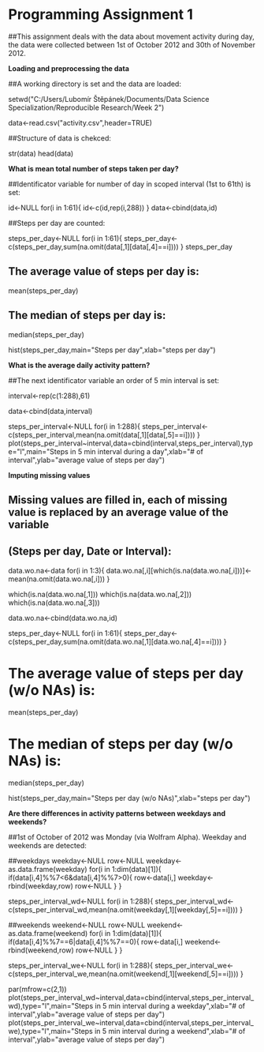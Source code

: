 Programming Assignment 1
========================================================

##This assignment deals with the data about movement activity during day, the data were collected between 1st of October 2012 and 30th of November 2012.



**Loading and preprocessing the data**

##A working directory is set and the data are loaded:

setwd("C:/Users/Lubomír Štěpánek/Documents/Data Science Specialization/Reproducible Research/Week 2")

data<-read.csv("activity.csv",header=TRUE)

##Structure of data is chekced:

str(data)
head(data)




**What is mean total number of steps taken per day?**

##Identificator variable for number of day in scoped interval (1st to 61th) is set:

id<-NULL
for(i in 1:61){
id<-c(id,rep(i,288))
}
data<-cbind(data,id)

##Steps per day are counted:

steps_per_day<-NULL
for(i in 1:61){
steps_per_day<-c(steps_per_day,sum(na.omit(data[,1][data[,4]==i])))
}
steps_per_day
## The average value of steps per day is:
mean(steps_per_day)
## The median of steps per day is:
median(steps_per_day)

hist(steps_per_day,main="Steps per day",xlab="steps per day")




**What is the average daily activity pattern?**

##The next identificator variable an order of 5 min interval is set: 

interval<-rep(c(1:288),61)

data<-cbind(data,interval)

steps_per_interval<-NULL
for(i in 1:288){
steps_per_interval<-c(steps_per_interval,mean(na.omit(data[,1][data[,5]==i])))
}
plot(steps_per_interval~interval,data=cbind(interval,steps_per_interval),type="l",main="Steps in 5 min interval during a day",xlab="# of interval",ylab="average value of steps per day")




**Imputing missing values**

## Missing values are filled in, each of missing value is replaced by an average value of the variable
## (Steps per day, Date or Interval):

data.wo.na<-data
for(i in 1:3){
data.wo.na[,i][which(is.na(data.wo.na[,i]))]<-mean(na.omit(data.wo.na[,i]))
}

which(is.na(data.wo.na[,1]))
which(is.na(data.wo.na[,2]))
which(is.na(data.wo.na[,3]))

data.wo.na<-cbind(data.wo.na,id)

steps_per_day<-NULL
for(i in 1:61){
steps_per_day<-c(steps_per_day,sum(na.omit(data.wo.na[,1][data.wo.na[,4]==i])))
}

# The average value of steps per day (w/o NAs) is:
mean(steps_per_day)
# The median of steps per day (w/o NAs) is:
median(steps_per_day)

hist(steps_per_day,main="Steps per day (w/o NAs)",xlab="steps per day")




**Are there differences in activity patterns between weekdays and weekends?**

##1st of October of 2012 was Monday (via Wolfram Alpha). Weekday and weekends are detected:

##weekdays
weekday<-NULL
row<-NULL
weekday<-as.data.frame(weekday)
for(i in 1:dim(data)[1]){
if(data[i,4]%%7<6&data[i,4]%%7>0){
row<-data[i,]
weekday<-rbind(weekday,row)
row<-NULL
}
}

steps_per_interval_wd<-NULL
for(i in 1:288){
steps_per_interval_wd<-c(steps_per_interval_wd,mean(na.omit(weekday[,1][weekday[,5]==i])))
}

##weekends
weekend<-NULL
row<-NULL
weekend<-as.data.frame(weekend)
for(i in 1:dim(data)[1]){
if(data[i,4]%%7==6|data[i,4]%%7==0){
row<-data[i,]
weekend<-rbind(weekend,row)
row<-NULL
}
}

steps_per_interval_we<-NULL
for(i in 1:288){
steps_per_interval_we<-c(steps_per_interval_we,mean(na.omit(weekend[,1][weekend[,5]==i])))
}

par(mfrow=c(2,1))
plot(steps_per_interval_wd~interval,data=cbind(interval,steps_per_interval_wd),type="l",main="Steps in 5 min interval during a weekday",xlab="# of interval",ylab="average value of steps per day")
plot(steps_per_interval_we~interval,data=cbind(interval,steps_per_interval_we),type="l",main="Steps in 5 min interval during a weekend",xlab="# of interval",ylab="average value of steps per day")


